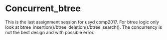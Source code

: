 # Concurrent_btree
This is the last assignment session for usyd comp2017. For btree logic only look at btree_insertion()/btree_deletion()/btree_search(). The concurrency is not the best design and with possible error.
